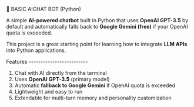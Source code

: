 🧠 BASIC AICHAT BOT (Python)

A simple **AI-powered chatbot** built in Python that uses **OpenAI GPT-3.5** by default and automatically falls back to **Google Gemini (free)** if your OpenAI quota is exceeded.  

This project is a great starting point for learning how to integrate **LLM APIs** into Python applications.



 Features -------------------------
1. Chat with AI directly from the terminal  
2. Uses **OpenAI GPT-3.5** (primary model)
3. Automatic **fallback to Google Gemini** if OpenAI quota is exceeded  
4. Lightweight and easy to run  
5. Extendable for multi-turn memory and personality customization  


